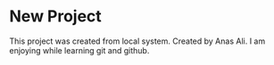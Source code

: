 # New Project

This project was created from local system.
Created by Anas Ali.
I am enjoying while learning git and github.